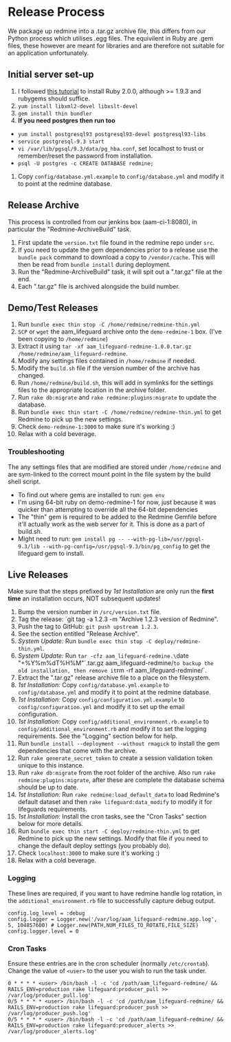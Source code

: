 # Release Process

We package up redmine into a .tar.gz archive file, this differs from our Python process which utilises .egg files. The equivilent in Ruby are .gem files, these however are meant for libraries and are therefore not suitable for an application unfortunately.

## Initial server set-up

1. I followed [this tutorial](http://tecadmin.net/how-to-install-ruby-2-0-0-on-centos-6-using-rvm) to install Ruby 2.0.0, although >= 1.9.3 and rubygems should suffice.
1. `yum install libxml2-devel libxslt-devel`
1. `gem install thin bundler`
1. **If you need postgres then run too**
  * `yum install postgresql93 postgresql93-devel postgresql93-libs`
  * `service postgresql-9.3 start`
  * `vi /var/lib/pgsql/9.3/data/pg_hba.conf`, set localhost to trust or remember/reset the password from installation.
  * `psql -U postgres -c CREATE DATABASE redmine;`
1. Copy `config/database.yml.example` to `config/database.yml` and modify it to point at the redmine database.

## Release Archive

This process is controlled from our jenkins box (aam-ci-1:8080), in particular the "Redmine-ArchiveBuild" task.

1. First update the `version.txt` file found in the redmine repo under `src`.
1. If you need to update the gem dependencies prior to a release use the `bundle pack` command to download a copy to `/vendor/cache`. This will then be read from `bundle install` during deployment.
1. Run the "Redmine-ArchiveBuild" task, it will spit out a ".tar.gz" file at the end.
1. Each ".tar.gz" file is archived alongside the build number.

## Demo/Test Releases

1. Run `bundle exec thin stop -C /home/redmine/redmine-thin.yml`
1. `SCP` or `wget` the aam_lifeguard archive onto the `demo-redmine-1` box. (I've been copying to `/home/redmine`)
1. Extract it using `tar -xf aam_lifeguard-redmine-1.0.0.tar.gz /home/redmine/aam_lifeguard-redmine`.
1. Modify any settings files contained in `/home/redmine` if needed.
1. Modify the `build.sh` file if the version number of the archive has changed.
1. Run `/home/redmine/build.sh`, this will add in symlinks for the settings files to the appropriate location in the archive folder.
1. Run `rake db:migrate` and `rake redmine:plugins:migrate` to update the database.
1. Run `bundle exec thin start -C /home/redmine/redmine-thin.yml` to get Redmine to pick up the new settings.
1. Check `demo-redmine-1:3000` to make sure it's working :)
1. Relax with a cold beverage.

### Troubleshooting

The any settings files that are modified are stored under `/home/redmine` and are sym-linked to the correct mount point in the file system by the build shell script. 

* To find out where gems are installed to run: `gem env`
* I'm using 64-bit ruby on demo-redmine-1 for now, just because it was quicker than attempting to override all the 64-bit dependencies 
* The "thin" gem is required to be added to the Redmine Gemfile before it'll actually work as the web server for it. This is done as a part of build.sh.
* Might need to run: `gem install pg -- --with-pg-lib=/usr/pgsql-9.3/lib --with-pg-config=/usr/pgsql-9.3/bin/pg_config` to get the lifeguard gem to install.

## Live Releases

Make sure that the steps prefixed by *1st Installation* are only run the **first time** an installation occurs, NOT subsequent updates!

1. Bump the version number in `/src/version.txt` file.
1. Tag the release: `git tag -a 1.2.3 -m "Archive 1.2.3 version of Redmine".
1. Push the tag to GitHub: `git push upstream 1.2.3`.
1. See the section entitled "Release Archive".
1. *System Update:* Run `bundle exec thin stop -C deploy/redmine-thin.yml`.
1. *System Update:* Run `tar -cfz aam_lifeguard-redmine.\`date "+%Y%m%dT%H%M"\`.tar.gz aam_lifeguard-redmine/` to backup the old installation, then remove it `rm -rf aam_lifeguard-redmine/`.
1. Extract the ".tar.gz" release archive file to a place on the filesystem.
1. *1st Installation:* Copy `config/database.yml.example` to `config/database.yml` and modify it to point at the redmine database.
1. *1st Installation:* Copy `config/configuration.yml.example` to `config/configuration.yml` and modify it to set up the email configuration.
1. *1st Installation:* Copy `config/additional_environment.rb.example` to `config/additional_environment.rb` and modify it to set the logging requirements. See the "Logging" section below for help.
1. Run `bundle install --deployment --without rmagick` to install the gem dependencies that come with the archive.
1. Run `rake generate_secret_token` to create a session validation token unique to this instance.
1. Run `rake db:migrate` from the root folder of the archive. Also run `rake redmine:plugins:migrate`, after these are complete the database schema should be up to date.
1. *1st Installation:* Run `rake redmine:load_default_data` to load Redmine's default dataset and then `rake lifeguard:data_modify` to modify it for lifeguards requirements.
1. *1st Installation:* Install the cron tasks, see the "Cron Tasks" section below for more details.
1. Run `bundle exec thin start -C deploy/redmine-thin.yml` to get Redmine to pick up the new settings. Modify that file if you need to change the default deploy settings (you probably do).
1. Check `localhost:3000` to make sure it's working :)
1. Relax with a cold beverage.

### Logging

These lines are required, if you want to have redmine handle log rotation, in the `additional_environment.rb` file to successfully capture debug output.

```
config.log_level = :debug
config.logger = Logger.new('/var/log/aam_lifeguard-redmine.app.log', 5, 104857600) # Logger.new(PATH,NUM_FILES_TO_ROTATE,FILE_SIZE)
config.logger.level = 0
```

### Cron Tasks

Ensure these entries are in the cron scheduler (normally `/etc/crontab`). Change the value of `<user>` to the user you wish to run the task under.

```
0 * * * * <user> /bin/bash -l -c 'cd /path/aam_lifeguard-redmine/ && RAILS_ENV=production rake lifeguard:producer_pull >> /var/log/producer_pull.log'
0/5 * * * * <user> /bin/bash -l -c 'cd /path/aam_lifeguard-redmine/ && RAILS_ENV=production rake lifeguard:producer_push >> /var/log/producer_push.log'
0/5 * * * * <user> /bin/bash -l -c 'cd /path/aam_lifeguard-redmine/ && RAILS_ENV=production rake lifeguard:producer_alerts >> /var/log/producer_alerts.log'
```